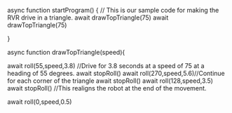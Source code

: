 async function startProgram() {
// This is our sample code for making the RVR drive in a triangle.
await drawTopTriangle(75)
await drawTopTriangle(75)


}

async function drawTopTriangle(speed){


await roll(55,speed,3.8) //Drive for 3.8 seconds at a speed of 75 at a heading of 55 degrees.
await stopRoll()
await roll(270,speed,5.6)//Continue for each corner of the triangle
await stopRoll()
await roll(128,speed,3.5)
await stopRoll()
//This realigns the robot at the end of the movement.

await roll(0,speed,0.5)

